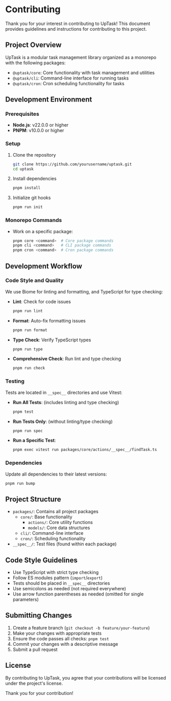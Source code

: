 # Contributing

Thank you for your interest in contributing to UpTask! This document provides guidelines and instructions for contributing to this project.

## Project Overview

UpTask is a modular task management library organized as a monorepo with the following packages:

- `@uptask/core`: Core functionality with task management and utilities
- `@uptask/cli`: Command-line interface for running tasks
- `@uptask/cron`: Cron scheduling functionality for tasks

## Development Environment

### Prerequisites

- **Node.js**: v22.0.0 or higher
- **PNPM**: v10.0.0 or higher

### Setup

1. Clone the repository
   ```bash
   git clone https://github.com/yourusername/uptask.git
   cd uptask
   ```

2. Install dependencies
   ```bash
   pnpm install
   ```

3. Initialize git hooks
   ```bash
   pnpm run init
   ```

### Monorepo Commands

- Work on a specific package:
  ```bash
  pnpm core <command>  # Core package commands
  pnpm cli <command>   # CLI package commands
  pnpm cron <command>  # Cron package commands
  ```

## Development Workflow

### Code Style and Quality

We use Biome for linting and formatting, and TypeScript for type checking:

- **Lint**: Check for code issues
  ```bash
  pnpm run lint
  ```

- **Format**: Auto-fix formatting issues
  ```bash
  pnpm run format
  ```

- **Type Check**: Verify TypeScript types
  ```bash
  pnpm run type
  ```

- **Comprehensive Check**: Run lint and type checking
  ```bash
  pnpm run check
  ```

### Testing

Tests are located in `__spec__` directories and use Vitest:

- **Run All Tests**: (includes linting and type checking)
  ```bash
  pnpm test
  ```

- **Run Tests Only**: (without linting/type checking)
  ```bash
  pnpm run spec
  ```

- **Run a Specific Test**:
  ```bash
  pnpm exec vitest run packages/core/actions/__spec__/findTask.ts
  ```

### Dependencies

Update all dependencies to their latest versions:

```bash
pnpm run bump
```

## Project Structure

- `packages/`: Contains all project packages
  - `core/`: Base functionality
    - `actions/`: Core utility functions
    - `models/`: Core data structures
  - `cli/`: Command-line interface
  - `cron/`: Scheduling functionality
- `__spec__/`: Test files (found within each package)

## Code Style Guidelines

- Use TypeScript with strict type checking
- Follow ES modules pattern (`import`/`export`)
- Tests should be placed in `__spec__` directories
- Use semicolons as needed (not required everywhere)
- Use arrow function parentheses as needed (omitted for single parameters)

## Submitting Changes

1. Create a feature branch (`git checkout -b feature/your-feature`)
2. Make your changes with appropriate tests
3. Ensure the code passes all checks: `pnpm test`
4. Commit your changes with a descriptive message
5. Submit a pull request

## License

By contributing to UpTask, you agree that your contributions will be licensed under the project's license.

Thank you for your contribution!
